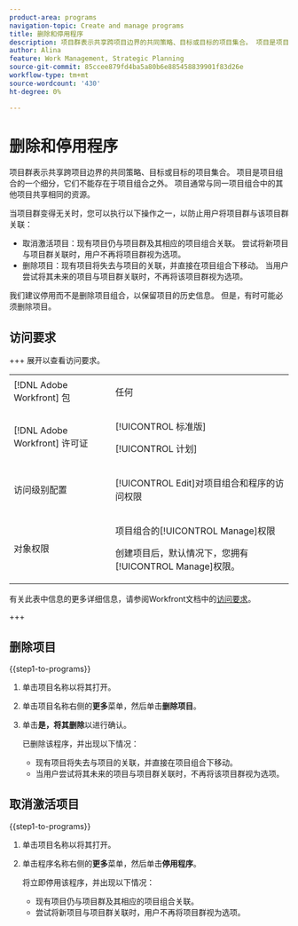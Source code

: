 ```yaml
---
product-area: programs
navigation-topic: Create and manage programs
title: 删除和停用程序
description: 项目群表示共享跨项目边界的共同策略、目标或目标的项目集合。 项目是项目组合的一个细分，它们不能存在于项目组合之外。 项目通常与同一项目组合中的其他项目共享相同的资源。 当程序变得无关时，您可以将其删除或停用。
author: Alina
feature: Work Management, Strategic Planning
source-git-commit: 85ccee879fd4ba5a80b6e885458839901f83d26e
workflow-type: tm+mt
source-wordcount: '430'
ht-degree: 0%

---
```


# 删除和停用程序

项目群表示共享跨项目边界的共同策略、目标或目标的项目集合。 项目是项目组合的一个细分，它们不能存在于项目组合之外。 项目通常与同一项目组合中的其他项目共享相同的资源。

当项目群变得无关时，您可以执行以下操作之一，以防止用户将项目群与该项目群关联：

* 取消激活项目：现有项目仍与项目群及其相应的项目组合关联。 尝试将新项目与项目群关联时，用户不再将项目群视为选项。
* 删除项目：现有项目将失去与项目的关联，并直接在项目组合下移动。 当用户尝试将其未来的项目与项目群关联时，不再将该项目群视为选项。

我们建议停用而不是删除项目组合，以保留项目的历史信息。 但是，有时可能必须删除项目。

## 访问要求

+++ 展开以查看访问要求。

<table style="table-layout:auto"> 
 <col> 
 <col> 
 <tbody> 
  <tr> 
   <td role="rowheader">[!DNL Adobe Workfront] 包</td>

<td> <p>任何</p> </td> 
  </tr> 
  <tr> 
   <td role="rowheader">[!DNL Adobe Workfront] 许可证</td> 
   <td> <p>[!UICONTROL 标准版]</p><p>[!UICONTROL 计划]</p> </td> 
  </tr> 
  <tr> 
   <td role="rowheader">访问级别配置</td> 
   <td> <p>[!UICONTROL Edit]对项目组合和程序的访问权限 </p>  </td> 
  </tr> 
  <tr> 
   <td role="rowheader">对象权限</td> 
   <td> <p>项目组合的[!UICONTROL Manage]权限</p> <p>创建项目后，默认情况下，您拥有[!UICONTROL Manage]权限。</p>  </td> 
  </tr> 
 </tbody> 
</table>

有关此表中信息的更多详细信息，请参阅Workfront文档中的[访问要求](/help/quicksilver/administration-and-setup/add-users/access-levels-and-object-permissions/access-level-requirements-in-documentation.md)。

+++

## 删除项目

{{step1-to-programs}}

1. 单击项目名称以将其打开。
1. 单击项目名称右侧的&#x200B;**更多**&#x200B;菜单，然后单击&#x200B;**删除项目**。
1. 单击&#x200B;**是，将其删除**&#x200B;以进行确认。

   已删除该程序，并出现以下情况：

   * 现有项目将失去与项目的关联，并直接在项目组合下移动。
   * 当用户尝试将其未来的项目与项目群关联时，不再将该项目群视为选项。

## 取消激活项目

{{step1-to-programs}}

1. 单击项目名称以将其打开。
1. 单击程序名称右侧的&#x200B;**更多**&#x200B;菜单，然后单击&#x200B;**停用程序**。

   将立即停用该程序，并出现以下情况：

   * 现有项目仍与项目群及其相应的项目组合关联。
   * 尝试将新项目与项目群关联时，用户不再将项目群视为选项。